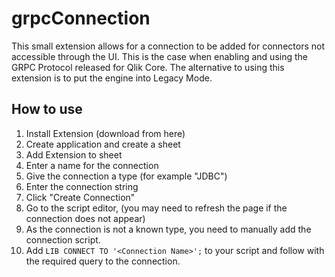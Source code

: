 # grpcConnection

This small extension allows for a connection to be added for connectors not accessible through the UI. This is the case when enabling and using the GRPC Protocol released for Qlik Core. The alternative to using this extension is to put the engine into Legacy Mode.

## How to use

1. Install Extension (download from here)
1. Create application and create a sheet
1. Add Extension to sheet
1. Enter a name for the connection
1. Give the connection a type (for example "JDBC")
1. Enter the connection string
1. Click "Create Connection"
1. Go to the script editor, (you may need to refresh the page if the connection does not appear)
1. As the connection is not a known type, you need to manually add the connection script.
1. Add `LIB CONNECT TO '<Connection Name>';` to your script and follow with the required query to the connection.
